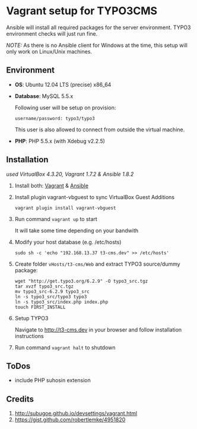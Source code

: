 Vagrant setup for TYPO3CMS
================

Ansible will install all required packages for the server environment.
TYPO3 environment checks will just run fine.

*NOTE:* As there is no Ansible client for Windows at the time, this setup will only work on
Linux/Unix machines.

Environment
--------------
* __OS__: Ubuntu 12.04 LTS (precise) x86_64

* __Database__: MySQL 5.5.x

   Following user will be setup on provision:
   ```
   username/password: typo3/typo3
   ```
   This user is also allowed to connect from outside the virtual machine.

* __PHP__: PHP 5.5.x (with Xdebug v2.2.5)

Installation
--------------
*used VirtualBox 4.3.20, Vagrant 1.7.2 & Ansible 1.8.2*

1. Install both: [Vagrant](https://www.vagrantup.com/downloads.html) & [Ansible](http://docs.ansible.com/intro_installation.html)

2. Install plugin vagrant-vbguest to sync VirtualBox Guest Additions

    ```
    vagrant plugin install vagrant-vbguest
    ```

3. Run command `vagrant up` to start

    It will take some time depending on your bandwith

4. Modify your host database (e.g. /etc/hosts)

    ```
    sudo sh -c 'echo "192.168.13.37 t3-cms.dev" >> /etc/hosts'
    ``` 

5. Create folder `vHosts/t3-cms/Web` and extract TYPO3 source/dummy package:

    ```
    wget "http://get.typo3.org/6.2.9" -O typo3_src.tgz 
    tar xvzf typo3_src.tgz 
    mv typo3_src-6.2.9 typo3_src 
    ln -s typo3_src/typo3 typo3 
    ln -s typo3_src/index.php index.php 
    touch FIRST_INSTALL
    ```

5. Setup TYPO3

     Navigate to http://t3-cms.dev in your browser and follow installation instructions

6. Run command `vagrant halt` to shutdown

ToDos
--------------
* include PHP suhosin extension

Credits
--------------
1. http://subugoe.github.io/devsettings/vagrant.html
2. https://gist.github.com/robertlemke/4951820

